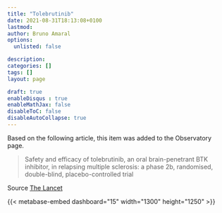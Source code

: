 ```yaml
---
title: "Tolebrutinib"
date: 2021-08-31T18:13:08+0100
lastmod: 
author: Bruno Amaral
options:
  unlisted: false

description: 
categories: []
tags: []
layout: page

draft: true
enableDisqus : true
enableMathJax: false
disableToC: false
disableAutoCollapse: true
---
```


Based on the following article, this item was added to the Observatory page.

> Safety and efficacy of tolebrutinib, an oral brain-penetrant BTK inhibitor, in relapsing multiple sclerosis: a phase 2b, randomised, double-blind, placebo-controlled trial

Source [The Lancet](https://www.thelancet.com/journals/laneur/article/PIIS1474-4422(21)00237-4/fulltext)


<div class="row">
<div class="col-md-10 mx-auto">

{{< metabase-embed dashboard="15" width="1300" height="1250" >}}

</div>
</div>